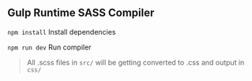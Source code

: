 ## Gulp Runtime SASS Compiler 

`npm install` Install dependencies

`npm run dev` Run compiler

> All .scss files in `src/` will be getting converted to .css and output in `css/`